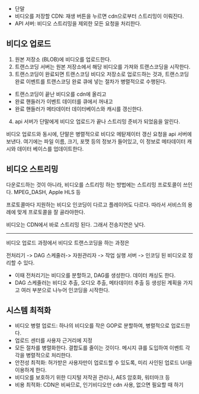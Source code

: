 - 단말
- 비디오를 저장할 CDN: 재생 버튼을 누르면 cdn으로부터 스트리밍이 이뤄진다. 
- API 서버: 비디오 스트리밍을 제외한 모든 요청을 처리한다.

## 비디오 업로드
1. 원본 저장소 (BLOB)에 비디오를 업로드한다. 
2. 트랜스코딩 서버는 원본 저장소에서 해당 비디오를 가져와 트랜스코딩을 시작한다. 
3. 트랜스코딩이 완료되면 트랜스코딩 비디오 저장소로 업로드하는 것과, 트랜스코딩 완료 이벤트를 트랜스코딩 완료 큐에 넣는 절차가 병렬적으로 수행된다. 
- 트랜스코딩이 끝난 비디오를 cdn에 올리고
- 완료 핸들러가 이벤트 데이터를 큐에서 꺼내고
- 완료 핸들러가 메타데이터 데이터베이스와 캐시를 갱신한다. 
4. api 서버가 단말에게 비디오 업로드가 끝나 스트리밍 준비가 되었음을 알린다. 

비디오 업로드와 동시에, 단말은 병렬적으로 비디오 메탇제이터 갱신 요청을 api 서버에 보낸다. 여기에는 파일 이름, 크기, 포맷 등의 정보가 들어있고, 이 정보로 메타데이터 캐시와 데이터 베이스를 업데이트한다. 

## 비디오 스트리밍
다운로드하는 것이 아니라, 비디오를 스트리밍 하는 방법에는 스트리밍 프로토콜이 쓰인다. MPEG_DASH, Apple HLS 등

프로토콜마다 지원하는 비디오 인코딩이 다르고 플레이어도 다르다. 따라서 서비스의 용례에 맞게 프로토콜을 잘 골라야한다. 

비디오는 CDN에서 바로 스트리밍 된다. 그래서 전송지연은 낮다. 

---
비디오 업로드 과정에서 비디오 트랜스코딩을 하는 과정은

전처리기 -> DAG 스케줄러-> 자원관리자 -> 작업 실행 서버 -> 인코딩 된 비디오로 정리할 수 있다. 

- 이때 전처리기는 비디오를 분할하고, DAG를 생성한다. 데이터 캐싱도 한다. 
- DAG 스케줄러는 비디오 추출, 오디오 추출, 메타데이터 추출 등 생성된 계획을 가지고 여러 부분으로 나누어 인코딩을 시작한다. 

## 시스템 최적화
- 비디오 병렬 업로드: 하나의 비디오를 작은 GOP로 분할하여, 병렬적으로 업로드한다. 
- 업로드 센터를 사용자 근거리에 지정
- 모든 절차를 병렬화한다. 결합도를 줄이는 것이다. 메시지 큐를 도입하여 이벤트 각각을 병렬적으로 처리한다.
- 안전성 최적화: 허가받은 사용자만이 업로드할 수 있도록, 미리 사인된 업로드 Url을 이용하게 한다. 
- 비디오를 보호하기 위한 디지털 저작권 관리나, AES 암호화, 워터마크 등
- 비용 최적화: CDN은 비싸므로, 인기비디오만 cdn 사용, 없으면 필요할 때 하기